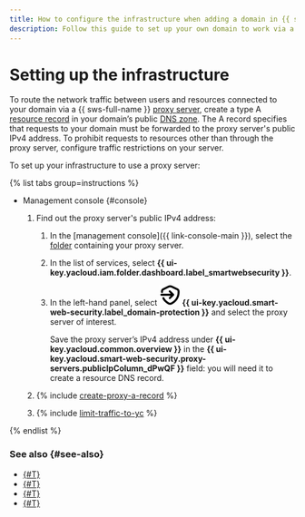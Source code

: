```yaml
---
title: How to configure the infrastructure when adding a domain in {{ sws-name }}
description: Follow this guide to set up your own domain to work via a {{ sws-full-name }} proxy server.
---
```


# Setting up the infrastructure

To route the network traffic between users and resources connected to your domain via a {{ sws-full-name }} [proxy server](../concepts/domain-protect.md#proxy), create a type A [resource record](../../dns/concepts/resource-record.md#a) in your domain’s public [DNS zone](../../dns/concepts/dns-zone.md#public-zones). The A record specifies that requests to your domain must be forwarded to the proxy server's public IPv4 address. To prohibit requests to resources other than through the proxy server, configure traffic restrictions on your server.

To set up your infrastructure to use a proxy server:

{% list tabs group=instructions %}

- Management console {#console}

  1. Find out the proxy server's public IPv4 address:

      1. In the [management console]({{ link-console-main }}), select the [folder](../../resource-manager/concepts/resources-hierarchy.md#folder) containing your proxy server.
      1. In the list of services, select **{{ ui-key.yacloud.iam.folder.dashboard.label_smartwebsecurity }}**.
      1. In the left-hand panel, select ![domain-protection-icon](../../_assets/smartwebsecurity/domain-protection-icon.svg) **{{ ui-key.yacloud.smart-web-security.label_domain-protection }}** and select the proxy server of interest.

          Save the proxy server’s IPv4 address under **{{ ui-key.yacloud.common.overview }}** in the **{{ ui-key.yacloud.smart-web-security.proxy-servers.publicIpColumn_dPwQF }}** field: you will need it to create a resource DNS record.
  1. {% include [create-proxy-a-record](../../_includes/smartwebsecurity/create-proxy-a-record.md) %}
  1. {% include [limit-traffic-to-yc](../../_includes/smartwebsecurity/limit-traffic-to-yc.md) %}

{% endlist %}

### See also {#see-also}

* [{#T}](validate-availability.md)
* [{#T}](proxy-create.md)
* [{#T}](domain-create.md)
* [{#T}](host-connect.md)